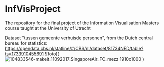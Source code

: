 # InfVisProject
The repository for the final project of the Information Visualisation Masters course taught at the University of Utrecht

Dataset "tussen gemeente verhuisde personen", from the Dutch central bureau for statistics: https://opendata.cbs.nl/statline/#/CBS/nl/dataset/81734NED/table?ts=1733910455691
![foto](![104833546-makeit_11092017_SingaporeAir_FC_mezz 1910x1000](https://github.com/user-attachments/assets/173f6acc-d5ed-42a8-a2d3-7ba7ab7da8c0)
)
